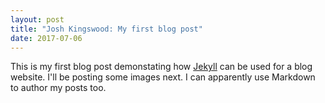 ```yaml
---
layout: post
title: "Josh Kingswood: My first blog post"
date: 2017-07-06
---
```


This is my first blog post demonstating how [Jekyll](http://jekyllrb.com) can be used for a blog website. I'll be posting some images next.
I can apparently use Markdown to author my posts too.
